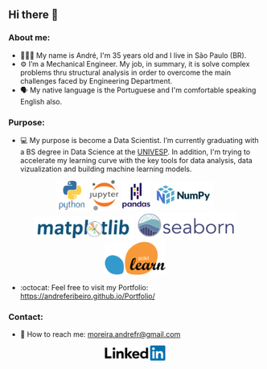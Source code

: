 <h2>Hi there 👋</h2>

<h3>About me:</h3>

- 🧔🏿‍♂️ My name is André,  I'm 35 years old and I live in São Paulo (BR).
- ⚙️ I’m a Mechanical Engineer. My job, in summary, it is solve complex problems thru structural analysis in order to overcome the main challenges faced by Engineering Department.
- 🗣️ My native language is the Portuguese and I'm comfortable speaking English also.

<h3>Purpose:</h3>

- 💻 My purpose is become a Data Scientist. I’m currently graduating with a BS degree in Data Science at the [UNIVESP](https://univesp.br/). In addition, I'm trying to accelerate my learning curve with the key tools for data analysis, data vizualization and building machine learning models.

<p align="center">
        <img src="images/python-original-wordmark.svg" width="60" />
        <img src="images/jupyter-original-wordmark.svg" width="60" />
        <img src="images/pandas-original-wordmark.svg" width="60" />
        <img src="images/numpylogo.svg" width="120" />
        <img src="images/logo2_compressed.svg" width="200" />
        <img src="images/logo-wide-lightbg.svg" width="200" />
        <img src="images/1200px-Scikit_learn_logo_small.svg.png" width="120" />
</p>


- :octocat: Feel free to visit my Portfolio: https://andreferibeiro.github.io/Portfolio/


<h3>Contact:</h3>

-  📧 How to reach me: moreira.andrefr@gmail.com

<p align="center"><a href="https://www.linkedin.com/in/andreferibeiro">
         <img src="images/linkedin-logo.png" width="120" /a>
</p>

